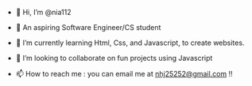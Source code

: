 - 👋 Hi, I’m @nia112
- 👀 An aspiring Software Engineer/CS student 


- 🌱 I’m currently learning Html, Css, and Javascript, to create websites. 
- 💞️ I’m looking to collaborate on fun projects using Javascript
- 📫 How to reach me : you can email me at nhj25252@gmail.com !!

<!---
nia112/nia112 is a ✨ special ✨ repository because its `README.md` (this file) appears on your GitHub profile.
You can click the Preview link to take a look at your changes.
--->
